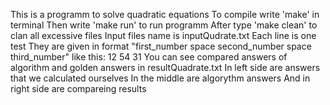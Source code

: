 This is a programm to solve quadratic equations
To compile write 'make' in terminal
Then write 'make run' to run programm
After type 'make clean' to clan all excessive files 
Input files name is inputQudrate.txt 
Each line is one test 
They are given in format "first_number space second_number space third_number"
like this:
12 54 31
You can see compared answers of algorithm and golden answers in resultQuadrate.txt
In left side are answers that we calculated ourselves
In the middle are algorythm answers
And in right side are compareing results

